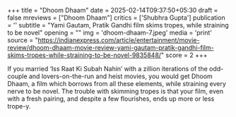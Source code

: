 +++
title = "Dhoom Dhaam"
date = 2025-02-14T09:37:50+05:30
draft = false
mreviews = ["Dhoom Dhaam"]
critics = ['Shubhra Gupta']
publication = ''
subtitle = "Yami Gautam, Pratik Gandhi film skims tropes, while straining to be novel"
opening = ""
img = 'dhoom-dhaam-7.jpeg'
media = 'print'
source = "https://indianexpress.com/article/entertainment/movie-review/dhoom-dhaam-movie-review-yami-gautam-pratik-gandhi-film-skims-tropes-while-straining-to-be-novel-9835848/"
score = 2
+++

If you married ‘Iss Raat Ki Subah Nahin’ with a zillion iterations of the odd-couple and lovers-on-the-run and heist movies, you would get Dhoom Dhaam, a film which borrows from all these elements, while straining every nerve to be novel. The trouble with skimming tropes is that your film, even with a fresh pairing, and despite a few flourishes, ends up more or less trope-y.
